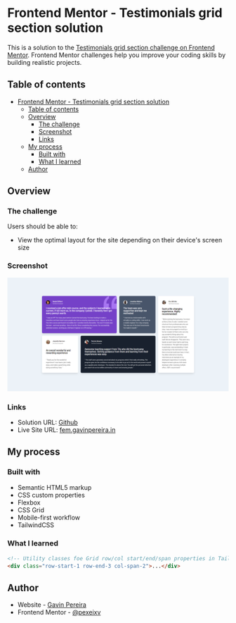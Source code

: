 # Frontend Mentor - Testimonials grid section solution

This is a solution to the [Testimonials grid section challenge on Frontend Mentor](https://www.frontendmentor.io/challenges/testimonials-grid-section-Nnw6J7Un7). Frontend Mentor challenges help you improve your coding skills by building realistic projects.

## Table of contents

- [Frontend Mentor - Testimonials grid section solution](#frontend-mentor---testimonials-grid-section-solution)
  - [Table of contents](#table-of-contents)
  - [Overview](#overview)
    - [The challenge](#the-challenge)
    - [Screenshot](#screenshot)
    - [Links](#links)
  - [My process](#my-process)
    - [Built with](#built-with)
    - [What I learned](#what-i-learned)
  - [Author](#author)

## Overview

### The challenge

Users should be able to:

- View the optimal layout for the site depending on their device's screen size

### Screenshot

![](./screenshot.jpg)

### Links

- Solution URL: [Github](https://github.com/pexeixv/frontendmentor/tree/main/testimonials)
- Live Site URL: [fem.gavinpereira.in](https://fem.gavinpereira.in/testimonials)

## My process

### Built with

- Semantic HTML5 markup
- CSS custom properties
- Flexbox
- CSS Grid
- Mobile-first workflow
- TailwindCSS

### What I learned

```html
<!-- Utility classes foe Grid row/col start/end/span properties in Tailwind -->
<div class="row-start-1 row-end-3 col-span-2">...</div>
```

## Author

- Website - [Gavin Pereira](https://gavinpereira.in)
- Frontend Mentor - [@pexeixv](https://www.frontendmentor.io/profile/pexeixv)

